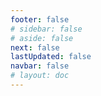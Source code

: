 ```yaml
---
footer: false
# sidebar: false
# aside: false
next: false
lastUpdated: false
navbar: false
# layout: doc
---
```


<script setup>
  const chatPrompts = [
    // İş dünyasında dil bariyerleriyle ilgili arama sorguları
    { id: "1", text: "Dillerini bilmeden yabancı müşterilerle nasıl iletişim kurulur", category: "communication" },
    { id: "2", text: "İş toplantıları için gerçek zamanlı çeviri", category: "translation" },
    { id: "3", text: "Görüntülü görüşme tercüman yazılımı", category: "interpretation" },
    { id: "4", text: "Dil engelleri nedeniyle kaybedilen anlaşmalar", category: "business-problems" },
    
    // Özel iş senaryoları
    { id: "5", text: "Uluslararası müşterilere nasıl sunum yapılır", category: "presentations" },
    { id: "6", text: "Farklı dillerde ürün demosu yapma", category: "demos" },
    { id: "7", text: "Uluslararası satış toplantısı en iyi uygulamaları", category: "sales" },
    { id: "8", text: "Farklı ülkelerden tedarikçilerle iletişim", category: "supply-chain" },
    
    // Çözüm arama sorguları
    { id: "9", text: "Pahalı insan tercümanlara alternatif", category: "cost-saving" },
    { id: "10", text: "Yapay zeka çevirisi ve insan çevirmen karşılaştırması", category: "comparison" },
    { id: "11", text: "İş için anlık dil çevirisi", category: "instant-translation" },
    { id: "12", text: "Çok dilli takım işbirliği araçları", category: "collaboration" },
    
    // Teknik gereksinim aramaları
    { id: "13", text: "Teknik görüşmeler için çeviri doğruluğu", category: "accuracy" },
    { id: "14", text: "Kurumsal güvenli çeviri yazılımı", category: "security" },
    { id: "15", text: "Mevcut video konferans sistemleriyle entegrasyon", category: "integration" },
    { id: "16", text: "GDPR uyumlu çeviri hizmeti", category: "compliance" },
    
    // ROI ve iş değeri
    { id: "17", text: "Uluslararası ticarette yanlış iletişimin maliyeti", category: "roi" },
    { id: "18", text: "Tercüman maliyetleri ve yapay zeka çözümü karşılaştırması", category: "cost-calculator" },
    { id: "19", text: "Uluslararası satış dönüşüm oranlarını artırma", category: "conversion" },
    { id: "20", text: "Dil eğitimi olmadan global genişleme", category: "expansion" },
    
    // Rakip karşılaştırma aramaları
    { id: "21", text: "Google Meet çeviri sınırlamaları", category: "google-meet" },
    { id: "22", text: "Zoom altyazı çeviri sorunları", category: "zoom" },
    { id: "23", text: "Microsoft Teams çeviri kalitesi sorunları", category: "teams" },
    
    // Sektöre özel aramalar
    { id: "24", text: "Yurtdışı tedarikçilerle üretim iletişimi", category: "manufacturing" },
    { id: "25", text: "İhracat işletmeleri için dil çözümü", category: "export" },
]
</script>

<AIChat :prompts="chatPrompts" />